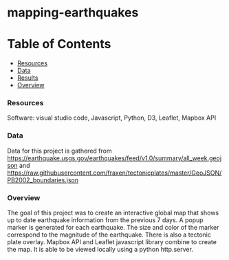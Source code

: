 # mapping-earthquakes


# Table of Contents 
  - [Resources](#resources)
  - [Data](#data)
  - [Results](#results)
   - [Overview](#overview)
  
### Resources

Software: visual studio code, Javascript, Python, D3, Leaflet, Mapbox API 

### Data
Data for this project is gathered from https://earthquake.usgs.gov/earthquakes/feed/v1.0/summary/all_week.geojson and https://raw.githubusercontent.com/fraxen/tectonicplates/master/GeoJSON/PB2002_boundaries.json

### Overview  
The goal of this project was to create an interactive global map that shows up to date earthquake information from the previous 7 days. A popup marker is generated for each earthquake. The size and color of the marker correspond to the magnitude of the earthquake. There is also a tectonic plate overlay. Mapbox API and Leaflet javascript library combine to create the map. It is able to be viewed locally using a python http.server. 
